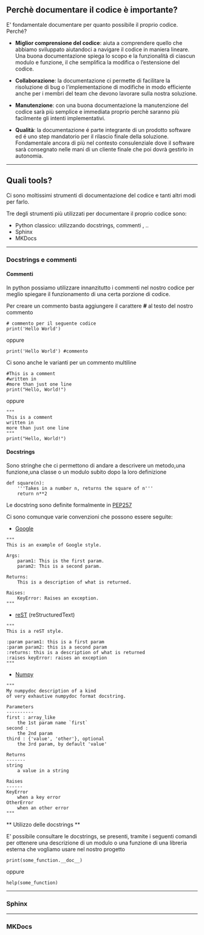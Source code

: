 
## Perchè documentare il codice è importante?
E' fondamentale documentare per quanto possibile il proprio codice. Perché?

* **Miglior comprensione del codice**: aiuta a comprendere quello che abbiamo sviluppato aiutandoci a navigare il codice in maniera lineare. Una buona documentazione spiega lo scopo e la funzionalità di ciascun modulo e funzione, il che semplifica la modifica o l’estensione del codice.
  
* **Collaborazione**: la documentazione ci permette di facilitare la risoluzione di bug o l'implementazione di modifiche in modo efficiente anche per i membri del team che devono lavorare sulla nostra soluzione.

* **Manutenzione**: con una buona documentazione la manutenzione del codice sarà più semplice e immediata proprio perchè saranno più facilmente gli intenti implementativi.

* **Qualità**: la documentazione é parte integrante di un prodotto software ed é uno step mandatorio per il rilascio finale della soluzione. Fondamentale ancora di più nel contesto consulenziale dove il software sarà consegnato nelle mani di un cliente finale che poi dovrà gestirlo in autonomia.

---

## Quali tools?

Ci sono moltissimi strumenti di documentazione del codice e tanti altri modi per farlo.

Tre degli strumenti più utilizzati per documentare il proprio codice sono:

* Python classico: utilizzando docstrings, commenti , ..
* Sphinx
* MKDocs

---

### Docstrings e commenti

#### Commenti

In python possiamo utilizzare innanzitutto i commenti nel nostro codice per meglio spiegare il funzionamento di una certa porzione di codice.

Per creare un commento basta aggiungere il carattere **#** al testo del nostro commento    

```
# commento per il seguente codice
print('Hello World')
```

oppure

```
print('Hello World') #commento
```

Ci sono anche le varianti per un commento multiline
```
#This is a comment
#written in
#more than just one line
print("Hello, World!")
```

oppure

```
"""
This is a comment
written in
more than just one line
"""
print("Hello, World!")
```

#### Docstrings
Sono stringhe che ci permettono di andare a descrivere un metodo,una funzione,una classe o un modulo subito dopo la loro definizione

```
def square(n):
    '''Takes in a number n, returns the square of n'''
    return n**2
```

Le docstring sono definite formalmente in [PEP257](https://peps.python.org/pep-0257/)

Ci sono comunque varie convenzioni che possono essere seguite:

- [Google](https://github.com/google/styleguide/blob/gh-pages/pyguide.md#38-comments-and-docstrings)
```
"""
This is an example of Google style.

Args:
    param1: This is the first param.
    param2: This is a second param.

Returns:
    This is a description of what is returned.

Raises:
    KeyError: Raises an exception.
"""
```
- [reST](https://www.sphinx-doc.org/en/master/) (reStructuredText)
```
"""
This is a reST style.

:param param1: this is a first param
:param param2: this is a second param
:returns: this is a description of what is returned
:raises keyError: raises an exception
"""
```
- [Numpy](https://numpydoc.readthedocs.io/en/latest/)
```
"""
My numpydoc description of a kind
of very exhautive numpydoc format docstring.

Parameters
----------
first : array_like
    the 1st param name `first`
second :
    the 2nd param
third : {'value', 'other'}, optional
    the 3rd param, by default 'value'

Returns
-------
string
    a value in a string

Raises
------
KeyError
    when a key error
OtherError
    when an other error
"""
```

** Utilizzo delle docstrings **

E' possibile consultare le docstrings, se presenti, tramite i seguenti comandi per ottenere una descrizione di un modulo o una funzione di una libreria esterna che vogliamo usare nel nostro progetto

```
print(some_function.__doc__)
```

oppure

```
help(some_function)
```

---

### Sphinx


---
### MKDocs
